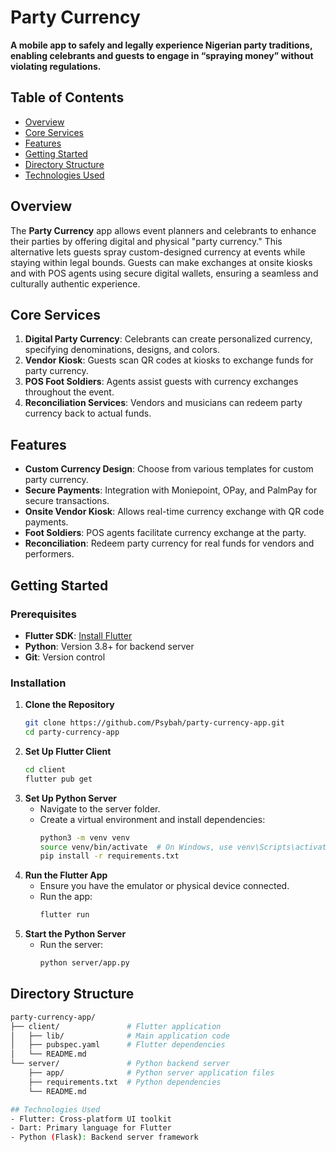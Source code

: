 # Party Currency

**A mobile app to safely and legally experience Nigerian party traditions, enabling celebrants and guests to engage in “spraying money” without violating regulations.**

## Table of Contents
- [Overview](#overview)
- [Core Services](#core-services)
- [Features](#features)
- [Getting Started](#getting-started)
- [Directory Structure](#directory-structure)
- [Technologies Used](#technologies-used)


## Overview
The **Party Currency** app allows event planners and celebrants to enhance their parties by offering digital and physical "party currency." This alternative lets guests spray custom-designed currency at events while staying within legal bounds. Guests can make exchanges at onsite kiosks and with POS agents using secure digital wallets, ensuring a seamless and culturally authentic experience.

## Core Services
1. **Digital Party Currency**: Celebrants can create personalized currency, specifying denominations, designs, and colors.
2. **Vendor Kiosk**: Guests scan QR codes at kiosks to exchange funds for party currency.
3. **POS Foot Soldiers**: Agents assist guests with currency exchanges throughout the event.
4. **Reconciliation Services**: Vendors and musicians can redeem party currency back to actual funds.

## Features
- **Custom Currency Design**: Choose from various templates for custom party currency.
- **Secure Payments**: Integration with Moniepoint, OPay, and PalmPay for secure transactions.
- **Onsite Vendor Kiosk**: Allows real-time currency exchange with QR code payments.
- **Foot Soldiers**: POS agents facilitate currency exchange at the party.
- **Reconciliation**: Redeem party currency for real funds for vendors and performers.


## Getting Started

### Prerequisites
- **Flutter SDK**: [Install Flutter](https://flutter.dev/docs/get-started/install)
- **Python**: Version 3.8+ for backend server
- **Git**: Version control

### Installation

1. **Clone the Repository**
   ```bash
   git clone https://github.com/Psybah/party-currency-app.git
   cd party-currency-app
   
2. **Set Up Flutter Client**
   ```bash
   cd client
   flutter pub get

3. **Set Up Python Server**
   - Navigate to the server folder.
   - Create a virtual environment and install dependencies:
     ```bash
     python3 -m venv venv
     source venv/bin/activate  # On Windows, use venv\Scripts\activate
     pip install -r requirements.txt

4. **Run the Flutter App**
   - Ensure you have the emulator or physical device connected.
   - Run the app:
     ```bash
     flutter run

5. **Start the Python Server**
   - Run the server:
     ```bash
     python server/app.py


## Directory Structure
   ```bash
   party-currency-app/
   ├── client/               # Flutter application
   │   ├── lib/              # Main application code
   │   ├── pubspec.yaml      # Flutter dependencies
   │   └── README.md
   └── server/               # Python backend server
       ├── app/              # Python server application files
       ├── requirements.txt  # Python dependencies
       └── README.md

## Technologies Used
- Flutter: Cross-platform UI toolkit
- Dart: Primary language for Flutter
- Python (Flask): Backend server framework
